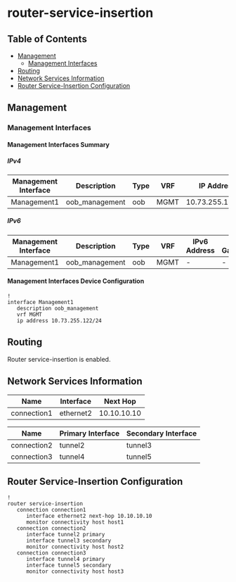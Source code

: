 # router-service-insertion

## Table of Contents

- [Management](#management)
  - [Management Interfaces](#management-interfaces)
- [Routing](#routing)
- [Network Services Information](#network-services-information)
- [Router Service-Insertion Configuration](#router-service-insertion-configuration)

## Management

### Management Interfaces

#### Management Interfaces Summary

##### IPv4

| Management Interface | Description | Type | VRF | IP Address | Gateway |
| -------------------- | ----------- | ---- | --- | ---------- | ------- |
| Management1 | oob_management | oob | MGMT | 10.73.255.122/24 | 10.73.255.2 |

##### IPv6

| Management Interface | Description | Type | VRF | IPv6 Address | IPv6 Gateway |
| -------------------- | ----------- | ---- | --- | ------------ | ------------ |
| Management1 | oob_management | oob | MGMT | - | - |

#### Management Interfaces Device Configuration

```eos
!
interface Management1
   description oob_management
   vrf MGMT
   ip address 10.73.255.122/24
```

## Routing

Router service-insertion is enabled.

## Network Services Information

| Name | Interface | Next Hop |
| ---- | --------- | -------- |
| connection1 | ethernet2 | 10.10.10.10 |

| Name | Primary Interface | Secondary Interface |
| ---- | ----------------- | ------------------- |
| connection2 | tunnel2 | tunnel3 |
| connection3 | tunnel4 | tunnel5 |

## Router Service-Insertion Configuration

```eos
!
router service-insertion
   connection connection1
      interface ethernet2 next-hop 10.10.10.10
      monitor connectivity host host1
   connection connection2
      interface tunnel2 primary
      interface tunnel3 secondary
      monitor connectivity host host2
   connection connection3
      interface tunnel4 primary
      interface tunnel5 secondary
      monitor connectivity host host3
```
